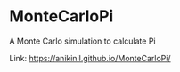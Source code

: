 # MonteCarloPi
A Monte Carlo simulation to calculate Pi

Link: https://anikinil.github.io/MonteCarloPi/

